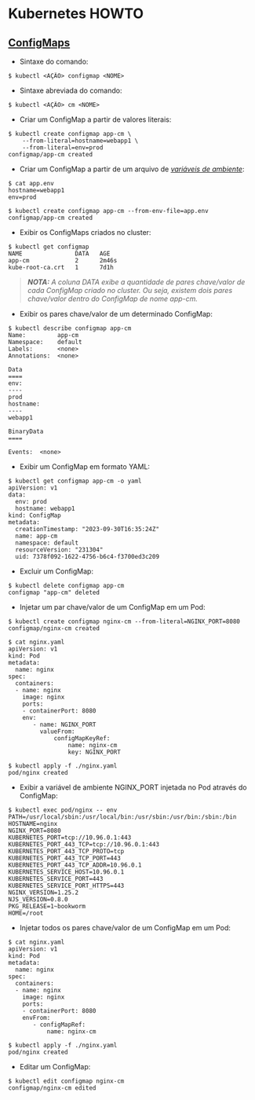# Kubernetes HOWTO

## [ConfigMaps](https://kubernetes.io/docs/concepts/configuration/configmap/)

- Sintaxe do comando:

```
$ kubectl <AÇÃO> configmap <NOME>
```

- Sintaxe abreviada do comando:

```
$ kubectl <AÇÃO> cm <NOME>
```

- Criar um ConfigMap a partir de valores literais:

```
$ kubectl create configmap app-cm \
    --from-literal=hostname=webapp1 \
    --from-literal=env=prod
configmap/app-cm created
```

- Criar um ConfigMap a partir de um arquivo de _[variáveis de ambiente](https://en.wikipedia.org/wiki/Environment_variable)_:

```
$ cat app.env
hostname=webapp1
env=prod

$ kubectl create configmap app-cm --from-env-file=app.env
configmap/app-cm created
```

- Exibir os ConfigMaps criados no cluster: 

```
$ kubectl get configmap
NAME               DATA   AGE
app-cm             2      2m46s
kube-root-ca.crt   1      7d1h
```

>_**__NOTA:__** A coluna DATA exibe a quantidade de pares chave/valor de cada ConfigMap criado no cluster. Ou seja, existem dois pares chave/valor dentro do ConfigMap de nome app-cm._

- Exibir os pares chave/valor de um determinado ConfigMap:

```
$ kubectl describe configmap app-cm
Name:         app-cm
Namespace:    default
Labels:       <none>
Annotations:  <none>

Data
====
env:
----
prod
hostname:
----
webapp1

BinaryData
====

Events:  <none>
```

- Exibir um ConfigMap em formato YAML:

```
$ kubectl get configmap app-cm -o yaml
apiVersion: v1
data:
  env: prod
  hostname: webapp1
kind: ConfigMap
metadata:
  creationTimestamp: "2023-09-30T16:35:24Z"
  name: app-cm
  namespace: default
  resourceVersion: "231304"
  uid: 7378f092-1622-4756-b6c4-f3700ed3c209
```

- Excluir um ConfigMap:

```
$ kubectl delete configmap app-cm
configmap "app-cm" deleted
```

- Injetar um par chave/valor de um ConfigMap em um Pod:

```
$ kubectl create configmap nginx-cm --from-literal=NGINX_PORT=8080
configmap/nginx-cm created

$ cat nginx.yaml
apiVersion: v1
kind: Pod
metadata:
  name: nginx
spec:
  containers:
  - name: nginx
    image: nginx
    ports:
    - containerPort: 8080
    env:
       - name: NGINX_PORT
         valueFrom:
             configMapKeyRef:
                 name: nginx-cm
                 key: NGINX_PORT

$ kubectl apply -f ./nginx.yaml
pod/nginx created
```

- Exibir a variável de ambiente NGINX_PORT injetada no Pod através do ConfigMap:

```
$ kubectl exec pod/nginx -- env
PATH=/usr/local/sbin:/usr/local/bin:/usr/sbin:/usr/bin:/sbin:/bin
HOSTNAME=nginx
NGINX_PORT=8080
KUBERNETES_PORT=tcp://10.96.0.1:443
KUBERNETES_PORT_443_TCP=tcp://10.96.0.1:443
KUBERNETES_PORT_443_TCP_PROTO=tcp
KUBERNETES_PORT_443_TCP_PORT=443
KUBERNETES_PORT_443_TCP_ADDR=10.96.0.1
KUBERNETES_SERVICE_HOST=10.96.0.1
KUBERNETES_SERVICE_PORT=443
KUBERNETES_SERVICE_PORT_HTTPS=443
NGINX_VERSION=1.25.2
NJS_VERSION=0.8.0
PKG_RELEASE=1~bookworm
HOME=/root
```

- Injetar todos os pares chave/valor de um ConfigMap em um Pod:

```
$ cat nginx.yaml
apiVersion: v1
kind: Pod
metadata:
  name: nginx
spec:
  containers:
  - name: nginx
    image: nginx
    ports:
    - containerPort: 8080
    envFrom:
       - configMapRef:
           name: nginx-cm

$ kubectl apply -f ./nginx.yaml
pod/nginx created
```

- Editar um ConfigMap:

```
$ kubectl edit configmap nginx-cm
configmap/nginx-cm edited
```

